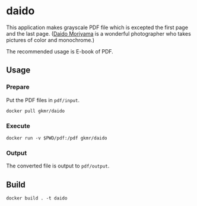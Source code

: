 # daido
This application makes grayscale PDF file which is excepted the first page and the last page.
([Daido Moriyama](https://en.wikipedia.org/wiki/Daid%C5%8D_Moriyama) is a wonderful photographer who takes pictures of color and monochrome.)

The recommended usage is E-book of PDF.

## Usage
### Prepare
Put the PDF files in `pdf/input`.
```
docker pull gkmr/daido
```

### Execute
```
docker run -v $PWD/pdf:/pdf gkmr/daido
```

### Output
The converted file is output to `pdf/output`.

## Build
```
docker build . -t daido
```
